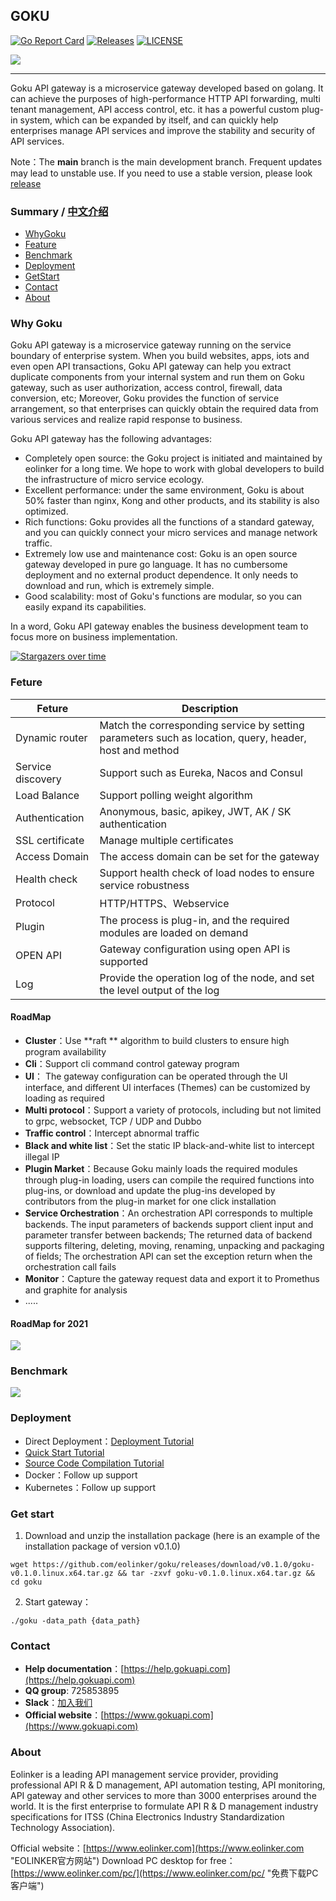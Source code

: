 ## GOKU

[![Go Report Card](https://goreportcard.com/badge/github.com/eolinker/goku)](https://goreportcard.com/report/github.com/eolinker/goku) [![Releases](https://img.shields.io/github/release/eolinker/goku/all.svg?style=flat-square)](https://github.com/eolinker/goku/releases) [![LICENSE](https://img.shields.io/github/license/eolinker/goku.svg?style=flat-square)](https://github.com/eolinker/goku/blob/main/LICENSE)

![](http://data.eolinker.com/course/ZjVKwg65f0af2f992b0ce0fcfd64d04da1696dcab3853ee.png)

------------

Goku API gateway is a microservice gateway developed based on golang. It can achieve the purposes of high-performance HTTP API forwarding, multi tenant management, API access control, etc. it has a powerful custom plug-in system, which can be expanded by itself, and can quickly help enterprises manage API services and improve the stability and security of API services.

Note：The **main** branch is the main development branch. Frequent updates may lead to unstable use. If you need to use a stable version, please look [release](https://github.com/eolinker/goku/releases)

### Summary / [中文介绍](https://github.com/eolinker/goku/blob/main/README_CN.md)

- [WhyGoku](#WhyGoku "Why Goku")
- [Feature](#Feature)
- [Benchmark](#Benchmark)
- [Deployment](#Deployment)
- [GetStart](#GetStart "Get Start")
- [Contact](#Contact)
- [About](#About)

### Why Goku

Goku API gateway is a microservice gateway running on the service boundary of enterprise system. When you build websites, apps, iots and even open API transactions, Goku API gateway can help you extract duplicate components from your internal system and run them on Goku gateway, such as user authorization, access control, firewall, data conversion, etc; Moreover, Goku provides the function of service arrangement, so that enterprises can quickly obtain the required data from various services and realize rapid response to business.

Goku API gateway has the following advantages:

- Completely open source: the Goku project is initiated and maintained by eolinker for a long time. We hope to work with global developers to build the infrastructure of micro service ecology.
- Excellent performance: under the same environment, Goku is about 50% faster than nginx, Kong and other products, and its stability is also optimized.
- Rich functions: Goku provides all the functions of a standard gateway, and you can quickly connect your micro services and manage network traffic.
- Extremely low use and maintenance cost: Goku is an open source gateway developed in pure go language. It has no cumbersome deployment and no external product dependence. It only needs to download and run, which is extremely simple.
- Good scalability: most of Goku's functions are modular, so you can easily expand its capabilities.

In a word, Goku API gateway enables the business development team to focus more on business implementation.

[![Stargazers over time](https://starchart.cc/eolinker/goku.svg)](#)

### Feture

| Feture            | Description                                                  |
| ----------------- | ------------------------------------------------------------ |
| Dynamic router    | Match the corresponding service by setting parameters such as location, query, header, host and method |
| Service discovery | Support such as Eureka, Nacos and Consul                     |
| Load Balance      | Support polling weight algorithm                             |
| Authentication    | Anonymous, basic, apikey, JWT, AK / SK authentication        |
| SSL certificate   | Manage multiple certificates                                 |
| Access Domain     | The access domain can be set for the gateway                 |
| Health check      | Support health check of load nodes to ensure service robustness |
| Protocol          | HTTP/HTTPS、Webservice                                       |
| Plugin            | The process is plug-in, and the required modules are loaded on demand |
| OPEN API          | Gateway configuration using open API is supported            |
| Log               | Provide the operation log of the node, and set the level output of the log |

#### RoadMap

- **Cluster**：Use **raft ** algorithm to build clusters to ensure high program availability
- **Cli**：Support cli command control gateway program
- **UI**： The gateway configuration can be operated through the UI interface, and different UI interfaces (Themes) can be customized by loading as required
- **Multi protocol**：Support a variety of protocols, including but not limited to grpc, websocket, TCP / UDP and Dubbo
- **Traffic control**：Intercept abnormal traffic
- **Black and white list**：Set the static IP black-and-white list to intercept illegal IP
- **Plugin Market**：Because Goku mainly loads the required modules through plug-in loading, users can compile the required functions into plug-ins, or download and update the plug-ins developed by contributors from the plug-in market for one click installation
- **Service Orchestration**：An orchestration API corresponds to multiple backends. The input parameters of backends support client input and parameter transfer between backends; The returned data of backend supports filtering, deleting, moving, renaming, unpacking and packaging of fields; The orchestration API can set the exception return when the orchestration call fails
- **Monitor**：Capture the gateway request data and export it to Promethus and graphite for analysis
- .....

#### RoadMap  for 2021

![](http://data.eolinker.com/course/tbDpymJ8343df96713b8bb44b053c2088536ad59d7483d3.png)

### Benchmark


![](http://data.eolinker.com/course/6Md3iDR8e64ebc99af18b628851c0b75a8a2061b4b26ff1.png)



### Deployment

* Direct Deployment：[Deployment Tutorial](https://help.gokuapi.com/?path=/quick/arrange)
* [Quick Start Tutorial](https://help.gokuapi.com/?path=/quick/quick_course)
* [Source Code Compilation Tutorial](https://help.gokuapi.com/?path=/quick/arrange)
* Docker：Follow up support
* Kubernetes：Follow up support

### Get start

1. Download and unzip the installation package (here is an example of the installation package of version v0.1.0)

```
wget https://github.com/eolinker/goku/releases/download/v0.1.0/goku-v0.1.0.linux.x64.tar.gz && tar -zxvf goku-v0.1.0.linux.x64.tar.gz && cd goku
```

2. Start gateway：

```
./goku -data_path {data_path}
```

### Contact

- **Help documentation**：[https://help.gokuapi.com](https://help.gokuapi.com)
- **QQ group**: 725853895
- **Slack**：[加入我们](https://join.slack.com/t/slack-zer6755/shared_invite/zt-u7wzqp1u-aNA0XK9Bdb3kOpN03jRmYQ)
- **Official website**：[https://www.gokuapi.com](https://www.gokuapi.com)

### About

Eolinker is a leading API management service provider, providing professional API R & D management, API automation testing, API monitoring, API gateway and other services to more than 3000 enterprises around the world. It is the first enterprise to formulate API R & D management industry specifications for ITSS (China Electronics Industry Standardization Technology Association).

Official website：[https://www.eolinker.com](https://www.eolinker.com "EOLINKER官方网站")
Download PC desktop for free：[https://www.eolinker.com/pc/](https://www.eolinker.com/pc/ "免费下载PC客户端")
